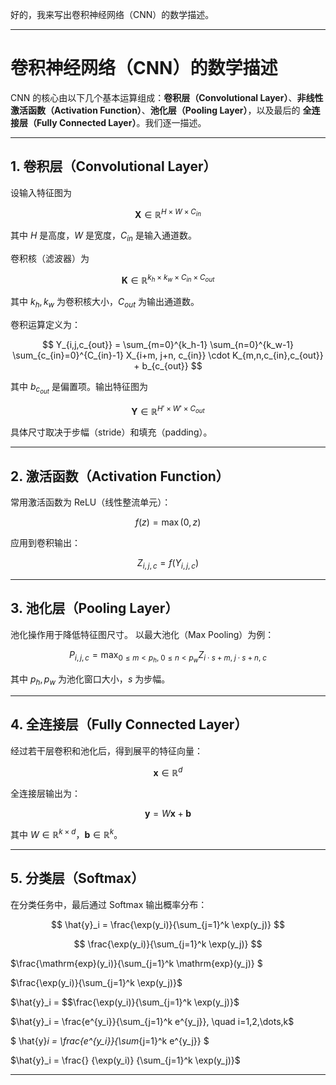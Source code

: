 好的，我来写出卷积神经网络（CNN）的数学描述。

---

# 卷积神经网络（CNN）的数学描述

CNN 的核心由以下几个基本运算组成：**卷积层（Convolutional Layer）**、**非线性激活函数（Activation Function）**、**池化层（Pooling Layer）**，以及最后的 **全连接层（Fully Connected Layer）**。我们逐一描述。

---

## 1. 卷积层（Convolutional Layer）

设输入特征图为

$$
\mathbf{X} \in \mathbb{R}^{H \times W \times C_{in}}
$$

其中 $H$ 是高度，$W$ 是宽度，$C_{in}$ 是输入通道数。

卷积核（滤波器）为

$$
\mathbf{K} \in \mathbb{R}^{k_h \times k_w \times C_{in} \times C_{out}}
$$

其中 $k_h, k_w$ 为卷积核大小，$C_{out}$ 为输出通道数。

卷积运算定义为：

$$
Y_{i,j,c_{out}} = \sum_{m=0}^{k_h-1} \sum_{n=0}^{k_w-1} \sum_{c_{in}=0}^{C_{in}-1} 
X_{i+m, j+n, c_{in}} \cdot K_{m,n,c_{in},c_{out}} + b_{c_{out}}
$$

其中 $b_{c_{out}}$ 是偏置项。输出特征图为

$$
\mathbf{Y} \in \mathbb{R}^{H' \times W' \times C_{out}}
$$

具体尺寸取决于步幅（stride）和填充（padding）。

---

## 2. 激活函数（Activation Function）

常用激活函数为 ReLU（线性整流单元）：

$$
f(z) = \max(0, z)
$$

应用到卷积输出：

$$
Z_{i,j,c} = f(Y_{i,j,c})
$$

---

## 3. 池化层（Pooling Layer）

池化操作用于降低特征图尺寸。
以最大池化（Max Pooling）为例：

$$
P_{i,j,c} = \max_{0 \leq m < p_h, \; 0 \leq n < p_w} Z_{i \cdot s + m, \; j \cdot s + n, \; c}
$$

其中 $p_h, p_w$ 为池化窗口大小，$s$ 为步幅。

---

## 4. 全连接层（Fully Connected Layer）

经过若干层卷积和池化后，得到展平的特征向量：

$$
\mathbf{x} \in \mathbb{R}^d
$$

全连接层输出为：

$$
\mathbf{y} = W \mathbf{x} + \mathbf{b}
$$

其中 $W \in \mathbb{R}^{k \times d}$，$\mathbf{b} \in \mathbb{R}^k$。

---

## 5. 分类层（Softmax）

在分类任务中，最后通过 Softmax 输出概率分布：

$$
\hat{y}_i = \frac{\exp(y_i)}{\sum_{j=1}^k \exp(y_j)}
$$

$$
\frac{\exp(y_i)}{\sum_{j=1}^k \exp(y_j)}
$$

$\frac{\mathrm{exp}(y_i)}{\sum_{j=1}^k \mathrm{exp}(y_j)} $

$\frac{\exp(y_i)}{\sum_{j=1}^k \exp(y_j)}$

$\hat{y}_i = $$\frac{\exp(y_i)}{\sum_{j=1}^k \exp(y_j)}$

$\hat{y}_i = \frac{e^{y_i}}{\sum_{j=1}^k e^{y_j}}, \quad i=1,2,\dots,k$

$ \hat{y}_i = \frac{e^{y_i}}{\sum_{j=1}^k e^{y_j}} $


$\hat{y}_i = \frac{} {\exp(y_i)} {\sum_{j=1}^k \exp(y_j)}$

---





